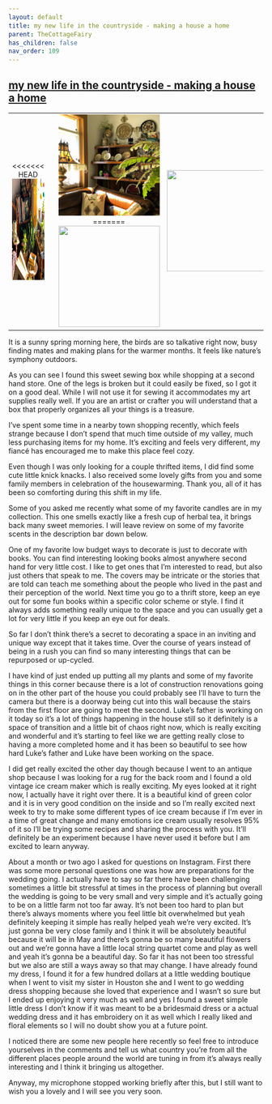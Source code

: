 ```yaml
---
layout: default
title: my new life in the countryside - making a house a home
parent: TheCottageFairy
has_children: false
nav_order: 109
---
```


## [my new life in the countryside - making a house a home](https://www.youtube.com/watch?v=74RzmKXQbfU)

<div>
<table align="center">
	<tr>
		<td align="center">
<<<<<<< HEAD
			<img src="../../assets/cottage_fairy_ai_generated_photos/my_new_life_in_the_countryside_-_making_a_house_a_home-[74RzmKXQbfU]/generated_00.png" height="200" width="200"/>
		</td>
		<td align="center">
			<img src="../../assets/cottage_fairy_ai_generated_photos/my_new_life_in_the_countryside_-_making_a_house_a_home-[74RzmKXQbfU]/generated_01.png" height="200" width="200"/>
		</td>
		<td align="center">
			<img src="../../assets/cottage_fairy_ai_generated_photos/my_new_life_in_the_countryside_-_making_a_house_a_home-[74RzmKXQbfU]/generated_02.png" height="200" width="200"/>
=======
			<img src="../../posters/my_new_life_in_the_countryside_-_making_a_house_a_home-[74RzmKXQbfU]/generated_00.png" height="200" width="200"/>
		</td>
		<td align="center">
			<img src="../../posters/my_new_life_in_the_countryside_-_making_a_house_a_home-[74RzmKXQbfU]/generated_01.png" height="200" width="200"/>
		</td>
		<td align="center">
			<img src="../../posters/my_new_life_in_the_countryside_-_making_a_house_a_home-[74RzmKXQbfU]/generated_02.png" height="200" width="200"/>
>>>>>>> ffe52613361410ad9d371a0f80e81de4dd24175f
		</td>
	</tr>
</table>
</div>

It is a sunny spring morning here, the birds are so talkative right now, busy finding mates and making plans for the warmer months. It feels like nature’s symphony outdoors.

As you can see I found this sweet sewing box while shopping at a second hand store. One of the legs is broken but it could easily be fixed, so I got it on a good deal. While I will not use it for sewing it accommodates my art supplies really well. If you are an artist or crafter you will understand that a box that properly organizes all your things is a treasure.

I’ve spent some time in a nearby town shopping recently, which feels strange because I don’t spend that much time outside of my valley, much less purchasing items for my home. It’s exciting and feels very different, my fiancé has encouraged me to make this place feel cozy.

Even though I was only looking for a couple thrifted items, I did find some cute little knick knacks. I also received some lovely gifts from you and some family members in celebration of the housewarming. Thank you, all of it has been so comforting during this shift in my life.

Some of you asked me recently what some of my favorite candles are in my collection. This one smells exactly like a fresh cup of herbal tea, it brings back many sweet memories. I will leave review on some of my favorite scents in the description bar down below.

One of my favorite low budget ways to decorate is just to decorate with books. You can find interesting looking books almost anywhere second hand for very little cost. I like to get ones that I’m interested to read, but also just others that speak to me. The covers may be intricate or the stories that are told can teach me something about the people who lived in the past and their perception of the world. Next time you go to a thrift store, keep an eye out for some fun books within a specific color scheme or style. I find it always adds something really unique to the space and you can usually get a lot for very little if you keep an eye out for deals.

So far I don’t think there’s a secret to decorating a space in an inviting and unique way except that it takes time. Over the course of years instead of being in a rush you can find so many interesting things that can be repurposed or up-cycled.

I have kind of just ended up putting all my plants and some of my favorite things in this corner because there is a lot of construction renovations going on in the other part of the house you could probably see I’ll have to turn the camera but there is a doorway being cut into this wall because the stairs from the first floor are going to meet the second. Luke’s father is working on it today so it’s a lot of things happening in the house still so it definitely is a space of transition and a little bit of chaos right now, which is really exciting and wonderful and it’s starting to feel like we are getting really close to having a more completed home and it has been so beautiful to see how hard Luke’s father and Luke have been working on the space.

I did get really excited the other day though because I went to an antique shop because I was looking for a rug for the back room and I found a old vintage ice cream maker which is really exciting. My eyes looked at it right now, I actually have it right over there. It is a beautiful kind of green color and it is in very good condition on the inside and so I’m really excited next week to try to make some different types of ice cream because if I’m ever in a time of great change and many emotions ice cream usually resolves 95% of it so I’ll be trying some recipes and sharing the process with you. It’ll definitely be an experiment because I have never used it before but I am excited to learn anyway.

About a month or two ago I asked for questions on Instagram. First there was some more personal questions one was how are preparations for the wedding going. I actually have to say so far there have been challenging sometimes a little bit stressful at times in the process of planning but overall the wedding is going to be very small and very simple and it’s actually going to be on a little farm not too far away. It’s not been too hard to plan but there’s always moments where you feel little bit overwhelmed but yeah definitely keeping it simple has really helped yeah we’re very excited. It’s just gonna be very close family and I think it will be absolutely beautiful because it will be in May and there’s gonna be so many beautiful flowers out and we’re gonna have a little local string quartet come and play as well and yeah it’s gonna be a beautiful day. So far it has not been too stressful but we also are still a ways away so that may change. I have already found my dress, I found it for a few hundred dollars at a little wedding boutique when I went to visit my sister in Houston she and I went to go wedding dress shopping because she loved that experience and I wasn’t so sure but I ended up enjoying it very much as well and yes I found a sweet simple little dress I don’t know if it was meant to be a bridesmaid dress or a actual wedding dress and it has embroidery on it as well which I really liked and floral elements so I will no doubt show you at a future point.

I noticed there are some new people here recently so feel free to introduce yourselves in the comments and tell us what country you’re from all the different places people around the world are tuning in from it’s always really interesting and I think it bringing us altogether.

Anyway, my microphone stopped working briefly after this, but I still want to wish you a lovely and I will see you very soon.